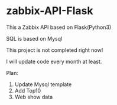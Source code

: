 # zabbix-API-Flask
This a Zabbix API based on Flask(Python3)

SQL is based on Mysql

This project is not completed right now!

I will update code every month at least.

Plan:
1. Update Mysql template
2. Add Top10
3. Web show data
